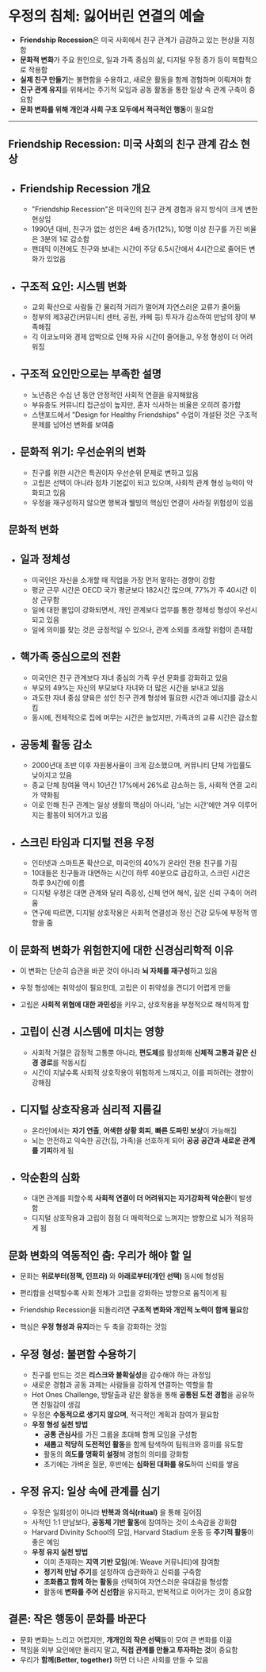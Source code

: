 # 우정의 침체: 잃어버린 연결의 예술


* **Friendship Recession**은 미국 사회에서 친구 관계가 급감하고 있는 현상을 지칭함
* **문화적 변화**가 주요 원인으로, 일과 가족 중심의 삶, 디지털 우정 증가 등이 복합적으로 작용함
* **실제 친구 만들기**는 불편함을 수용하고, 새로운 활동을 함께 경험하며 이뤄져야 함
* **친구 관계 유지**를 위해서는 주기적 모임과 공동 활동을 통한 일상 속 관계 구축이 중요함
* **문화 변화를 위해 개인과 사회 구조 모두에서 적극적인 행동**이 필요함

---

Friendship Recession: 미국 사회의 친구 관계 감소 현상
----------------------------------------

* Friendship Recession 개요
  -----------------------

  + "Friendship Recession"은 미국인의 친구 관계 경험과 유지 방식이 크게 변한 현상임
  + 1990년 대비, 친구가 없는 성인은 4배 증가(12%), 10명 이상 친구를 가진 비율은 3분의 1로 감소함
  + 팬데믹 이전에도 친구와 보내는 시간이 주당 6.5시간에서 4시간으로 줄어든 변화가 있었음
* 구조적 요인: 시스템 변화
  --------------

  + 교외 확산으로 사람들 간 물리적 거리가 멀어져 자연스러운 교류가 줄어듦
  + 정부의 제3공간(커뮤니티 센터, 공원, 카페 등) 투자가 감소하여 만남의 장이 부족해짐
  + 긱 이코노미와 경제 압박으로 인해 자유 시간이 줄어들고, 우정 형성이 더 어려워짐
* 구조적 요인만으로는 부족한 설명
  -----------------

  + 노년층은 수십 년 동안 안정적인 사회적 연결을 유지해왔음
  + 부유층도 커뮤니티 접근성이 높지만, 혼자 식사하는 비율은 오히려 증가함
  + 스탠포드에서 "Design for Healthy Friendships" 수업이 개설된 것은 구조적 문제를 넘어선 변화를 보여줌
* 문화적 위기: 우선순위의 변화
  ----------------

  + 친구를 위한 시간은 특권이자 우선순위 문제로 변하고 있음
  + 고립은 선택이 아니라 점차 기본값이 되고 있으며, 사회적 관계 형성 능력이 약화되고 있음
  + 우정을 재구성하지 않으면 행복과 웰빙의 핵심인 연결이 사라질 위험성이 있음

문화적 변화
------

* 일과 정체성
  ------

  + 미국인은 자신을 소개할 때 직업을 가장 먼저 말하는 경향이 강함
  + 평균 근무 시간은 OECD 국가 평균보다 182시간 많으며, 77%가 주 40시간 이상 근무함
  + 일에 대한 몰입이 강화되면서, 개인 관계보다 업무를 통한 정체성 형성이 우선시되고 있음
  + 일에 의미를 찾는 것은 긍정적일 수 있으나, 관계 소외를 초래할 위험이 존재함
* 핵가족 중심으로의 전환
  ------------

  + 미국인은 친구 관계보다 자녀 중심의 가족 우선 문화를 강화하고 있음
  + 부모의 49%는 자신의 부모보다 자녀와 더 많은 시간을 보내고 있음
  + 과도한 자녀 중심 양육은 성인 친구 관계 형성에 필요한 시간과 에너지를 감소시킴
  + 동시에, 전체적으로 집에 머무는 시간은 늘었지만, 가족과의 교류 시간은 감소함
* 공동체 활동 감소
  ---------

  + 2000년대 초반 이후 자원봉사율이 크게 감소했으며, 커뮤니티 단체 가입률도 낮아지고 있음
  + 종교 단체 참여율 역시 10년간 17%에서 26%로 감소하는 등, 사회적 연결 고리가 약화됨
  + 이로 인해 친구 관계는 일상 생활의 핵심이 아니라, '남는 시간'에만 겨우 이루어지는 활동이 되어가고 있음
* 스크린 타임과 디지털 전용 우정
  -----------------

  + 인터넷과 스마트폰 확산으로, 미국인의 40%가 온라인 전용 친구를 가짐
  + 10대들은 친구들과 대면하는 시간이 하루 40분으로 급감하고, 스크린 시간은 하루 9시간에 이름
  + 디지털 우정은 대면 관계와 달리 즉흥성, 신체 언어 해석, 깊은 신뢰 구축이 어려움
  + 연구에 따르면, 디지털 상호작용은 사회적 연결성과 정신 건강 모두에 부정적 영향을 줌

이 문화적 변화가 위험한지에 대한 신경심리학적 이유
----------------------------

* 이 변화는 단순히 습관을 바꾼 것이 아니라 **뇌 자체를 재구성**하고 있음
* 우정 형성에는 취약성이 필요한데, 고립은 이 취약성을 견디기 어렵게 만듦
* 고립은 **사회적 위협에 대한 과민성**을 키우고, 상호작용을 부정적으로 해석하게 함
* 고립이 신경 시스템에 미치는 영향
  ------------------

  + 사회적 거절은 감정적 고통뿐 아니라, **편도체**를 활성화해 **신체적 고통과 같은 신경 경로**를 작동시킴
  + 시간이 지날수록 사회적 상호작용이 위험하게 느껴지고, 이를 피하려는 경향이 강해짐
* 디지털 상호작용과 심리적 지름길
  -----------------

  + 온라인에서는 **자기 연출**, **어색한 상황 회피**, **빠른 도파민 보상**이 가능해짐
  + 뇌는 안전하고 익숙한 공간(집, 가족)을 선호하게 되어 **공공 공간과 새로운 관계를 기피**하게 됨
* 악순환의 심화
  -------

  + 대면 관계를 피할수록 **사회적 연결이 더 어려워지는 자기강화적 악순환**이 발생함
  + 디지털 상호작용과 고립이 점점 더 매력적으로 느껴지는 방향으로 뇌가 적응하게 됨

문화 변화의 역동적인 춤: 우리가 해야 할 일
-------------------------

* 문화는 **위로부터(정책, 인프라)** 와 **아래로부터(개인 선택)** 동시에 형성됨
* 편리함을 선택할수록 사회 전체가 고립을 강화하는 방향으로 움직이게 됨
* Friendship Recession을 되돌리려면 **구조적 변화와 개인적 노력이 함께 필요**함
* 핵심은 **우정 형성과 유지**라는 두 축을 강화하는 것임
* 우정 형성: 불편함 수용하기
  ---------------

  + 친구를 만드는 것은 **리스크와 불확실성**을 감수해야 하는 과정임
  + 새로운 경험과 공동 과제는 사람들을 강하게 연결하는 역할을 함
  + Hot Ones Challenge, 방탈출과 같은 활동을 통해 **공통된 도전 경험**을 공유하면 친밀감이 생김
  + 우정은 **수동적으로 생기지 않으며**, 적극적인 계획과 참여가 필요함
  + **우정 형성 실천 방법**
    - **공통 관심사**를 가진 그룹을 초대해 함께 모임을 구성함
    - **새롭고 적당히 도전적인 활동**을 함께 탐색하여 팀워크와 흥미를 유도함
    - 활동의 **의도를 명확히 설정**해 경험의 의미를 강화함
    - 초기에는 가벼운 질문, 후반에는 **심화된 대화를 유도**하여 신뢰를 쌓음
* 우정 유지: 일상 속에 관계를 심기
  -------------------

  + 우정은 일회성이 아니라 **반복과 의식(ritual)** 을 통해 깊어짐
  + 사적인 1:1 만남보다, **공동체 기반 활동**에 참여하는 것이 소속감을 강화함
  + Harvard Divinity School의 모임, Harvard Stadium 운동 등 **주기적 활동**이 좋은 예임
  + **우정 유지 실천 방법**
    - 이미 존재하는 **지역 기반 모임**(예: Weave 커뮤니티)에 참여함
    - **정기적 만남 주기**를 설정하여 습관화하고 신뢰를 구축함
    - **조화롭고 함께 하는 활동**을 선택하여 자연스러운 유대감을 형성함
    - 활동에 **변화를 주어 신선함**을 유지하고, 반복적으로 이어가는 것이 중요함

결론: 작은 행동이 문화를 바꾼다
------------------

* 문화 변화는 느리고 어렵지만, **개개인의 작은 선택**들이 모여 큰 변화를 이끎
* 책임을 외부 요인에만 돌리지 말고, **직접 관계를 만들고 투자하는 것**이 중요함
* 우리가 **함께(Better, together)** 하면 더 나은 사회를 만들 수 있음
